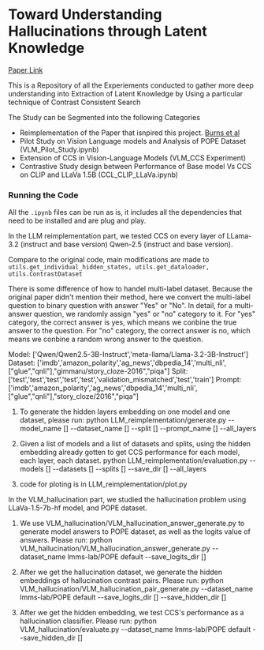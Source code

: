 # Toward Understanding Hallucinations through Latent Knowledge

[Paper Link](https://www.overleaf.com/project/675795a7465199b27c6dc18d)

This is a Repository of all the Experiements conducted to gather more deep understanding into Extraction of Latent Knowledge by Using a particular technique of Contrast Consistent Search

The Study can be Segmented into the following Categories
- Reimplementation of the Paper that isnpired this project. [Burns et al](https://arxiv.org/pdf/2212.03827)
- Pilot Study on Vision Language models and Analysis of POPE Dataset (VLM_Pilot_Study.ipynb)
- Extension of CCS in Vision-Language Models (VLM_CCS Experiment)
- Contrastive Study design between Performance of Base model Vs CCS on CLIP and LLaVa 1.5B (CCL_CLIP_LLaVa.ipynb)


### Running the Code
All the `.ipynb` files can be run as is, it includes all the dependencies that need to be installed and are plug and play.


In the LLM reimplementation part, we tested CCS on every layer of LLama-3.2 (instruct and base version) Qwen-2.5 (instruct and base version). 

Compare to the original code, main modifications are made to `utils.get_individual_hidden_states, utils.get_dataloader, utils.ContrastDataset`

There is some difference of how to handel multi-label dataset. Because the original paper didn't mention their method, here we convert the multi-label question to binary question with answer "Yes" or "No". In detail, for a multi-answer question, we randomly assign "yes" or "no" category to it. For "yes" category, the correct answer is yes, which means we conbine the true answer to the question.  For "no" category, the correct answer is no, which means we conbine a random wrong answer to the question. 

Model: ['Qwen/Qwen2.5-3B-Instruct','meta-llama/Llama-3.2-3B-Instruct']
Dataset: ['imdb','amazon_polarity','ag_news','dbpedia_14','multi_nli',["glue","qnli"],"gimmaru/story_cloze-2016","piqa"]
Split: ['test','test','test','test','test','validation_mismatched','test','train']
Prompt: ['imdb','amazon_polarity','ag_news','dbpedia_14','multi_nli',["glue","qnli"],"story_cloze/2016","piqa"]

1. To generate the hidden layers embedding on one model and one dataset, please run:
python LLM_reimplementation/generate.py --model_name [] --dataset_name [] --split [] --prompt_name [] --all_layers

2. Given a list of models and a list of datasets and splits, using the hidden embedding already gotten to get CCS performance for each model, each layer, each dataset.
python LLM_reimplementation/evaluation.py --models [] --datasets [] --splits [] --save_dir [] --all_layers

3. code for ploting is in LLM_reimplementation/plot.py

In the VLM_hallucination part, we studied the hallucination problem using LLaVa-1.5-7b-hf model, and POPE dataset.
1. We use VLM_hallucination/VLM_hallucination_answer_generate.py to generate model answers to POPE dataset, as well as the logits value of answers. Please run:
python VLM_hallucination/VLM_hallucination_answer_generate.py --dataset_name lmms-lab/POPE default --save_logits_dir []

2. After we get the hallucination dataset, we generate the hidden embeddings of hallucination contrast pairs. Please run:
python VLM_hallucination/VLM_hallucination_pair_generate.py --dataset_name lmms-lab/POPE default --save_logits_dir [] --save_hidden_dir []

3. After we get the hidden embedding, we test CCS's performance as a hallucination classifier. Please run:
python VLM_hallucination/evaluate.py --dataset_name lmms-lab/POPE default --save_hidden_dir []
